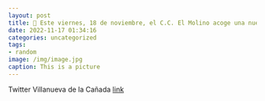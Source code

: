 ```yaml
---
layout: post
title: 🎨 Este viernes, 18 de noviembre, el C.C. El Molino acoge una nueva conferencia sobre arte para los mayores de VillanuevaDeLaCañ...
date: 2022-11-17 01:34:16
categories: uncategorized
tags:
- random
image: /img/image.jpg
caption: This is a picture
---
```

Twitter Villanueva de la Cañada [link](https://twitter.com/AytoVDLCanada/status/1592855215187062784)
